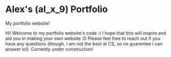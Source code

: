 # Alex's (al_x_9) Portfolio
My portfolio website!

Hi! Welcome to my portfolio website's code :) I hope that this will inspire and aid you in making your own website :D Please feel free to reach out if you have any questions (though, I am not the best at CS, so no guarentee I can answer lol). Currently under construction!
